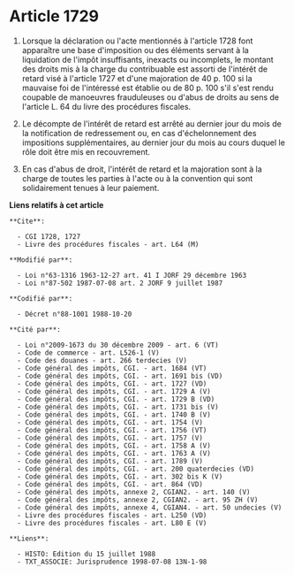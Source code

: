 # Article 1729

1. Lorsque la déclaration ou l'acte mentionnés à l'article 1728 font apparaître une base d'imposition ou des éléments servant
à la liquidation de l'impôt insuffisants, inexacts ou incomplets, le montant des droits mis à la charge du contribuable est
assorti de l'intérêt de retard visé à l'article 1727 et d'une majoration de 40 p. 100 si la mauvaise foi de l'intéressé est
établie ou de 80 p. 100 s'il s'est rendu coupable de manoeuvres frauduleuses ou d'abus de droits au sens de l'article L. 64
du livre des procédures fiscales.

2. Le décompte de l'intérêt de retard est arrêté au dernier jour du mois de la notification de redressement ou, en cas
d'échelonnement des impositions supplémentaires, au dernier jour du mois au cours duquel le rôle doit être mis en
recouvrement.

3. En cas d'abus de droit, l'intérêt de retard et la majoration sont à la charge de toutes les parties à l'acte ou à la
convention qui sont solidairement tenues à leur paiement.

**Liens relatifs à cet article**

	**Cite**:

	  - CGI 1728, 1727
	  - Livre des procédures fiscales - art. L64 (M)

	**Modifié par**:

	  - Loi n°63-1316 1963-12-27 art. 41 I JORF 29 décembre 1963
	  - Loi n°87-502 1987-07-08 art. 2 JORF 9 juillet 1987

	**Codifié par**:

	  - Décret n°88-1001 1988-10-20

	**Cité par**:

	  - Loi n°2009-1673 du 30 décembre 2009 - art. 6 (VT)
	  - Code de commerce - art. L526-1 (V)
	  - Code des douanes - art. 266 terdecies (V)
	  - Code général des impôts, CGI. - art. 1684 (VT)
	  - Code général des impôts, CGI. - art. 1691 bis (VD)
	  - Code général des impôts, CGI. - art. 1727 (VD)
	  - Code général des impôts, CGI. - art. 1729 A (V)
	  - Code général des impôts, CGI. - art. 1729 B (VD)
	  - Code général des impôts, CGI. - art. 1731 bis (V)
	  - Code général des impôts, CGI. - art. 1740 B (V)
	  - Code général des impôts, CGI. - art. 1754 (V)
	  - Code général des impôts, CGI. - art. 1756 (VT)
	  - Code général des impôts, CGI. - art. 1757 (V)
	  - Code général des impôts, CGI. - art. 1758 A (V)
	  - Code général des impôts, CGI. - art. 1763 A (V)
	  - Code général des impôts, CGI. - art. 1789 (V)
	  - Code général des impôts, CGI. - art. 200 quaterdecies (VD)
	  - Code général des impôts, CGI. - art. 302 bis K (V)
	  - Code général des impôts, CGI. - art. 864 (VD)
	  - Code général des impôts, annexe 2, CGIAN2. - art. 140 (V)
	  - Code général des impôts, annexe 2, CGIAN2. - art. 95 ZH (V)
	  - Code général des impôts, annexe 4, CGIAN4. - art. 50 undecies (V)
	  - Livre des procédures fiscales - art. L250 (VD)
	  - Livre des procédures fiscales - art. L80 E (V)

	**Liens**:

	  - HISTO: Edition du 15 juillet 1988
	  - TXT_ASSOCIE: Jurisprudence 1998-07-08 13N-1-98
